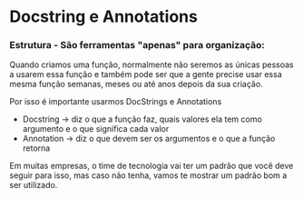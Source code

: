 # Docstring e Annotations

### Estrutura - São ferramentas "apenas" para organização:

Quando criamos uma função, normalmente não seremos as únicas pessoas a usarem essa função e também pode ser que a gente precise usar essa mesma função semanas, meses ou até anos depois da sua criação.

Por isso é importante usarmos DocStrings e Annotations

- Docstring -> diz o que a função faz, quais valores ela tem como argumento e o que significa cada valor
- Annotation -> diz o que devem ser os argumentos e o que a função retorna

Em muitas empresas, o time de tecnologia vai ter um padrão que você deve seguir para isso, mas caso não tenha, vamos te mostrar um padrão bom a ser utilizado.